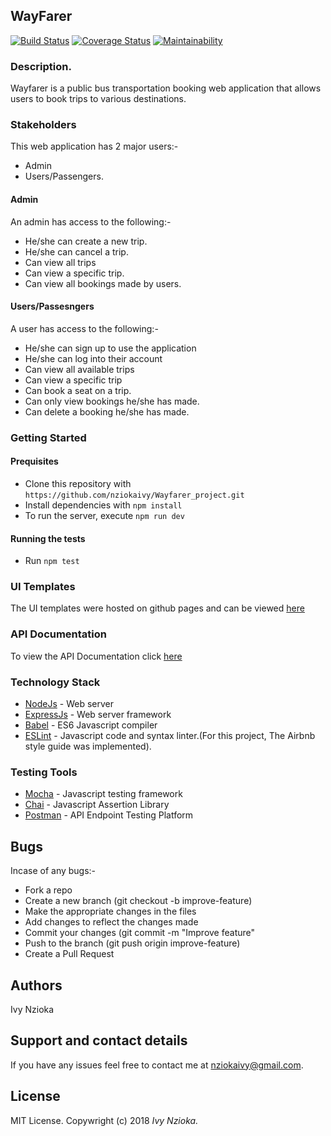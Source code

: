 ## WayFarer

[![Build Status](https://travis-ci.org/nziokaivy/Wayfarer_project.svg?branch=develop)](https://travis-ci.org/nziokaivy/Wayfarer_project)
[![Coverage Status](https://coveralls.io/repos/github/nziokaivy/Wayfarer_project/badge.svg)](https://coveralls.io/github/nziokaivy/Wayfarer_project)
[![Maintainability](https://api.codeclimate.com/v1/badges/cc71d47ff3a8edfde58e/maintainability)](https://codeclimate.com/github/nziokaivy/Wayfarer_project/maintainability)

### Description.

Wayfarer is a public bus transportation booking web application that allows users to book trips to various destinations.  

### Stakeholders

This web application has 2 major users:-
* Admin
* Users/Passengers.

#### Admin

An admin has access to the following:-
* He/she can create a new trip.
* He/she can cancel a trip.
* Can view all trips
* Can view a specific trip.
* Can view all bookings made by users.

#### Users/Passesngers

A user has access to the following:-
* He/she can sign up to use the application
* He/she can log into their account
* Can view all available trips
* Can view a specific trip
* Can book a seat on a trip.
* Can only view bookings he/she has made.
* Can delete a booking he/she has made.

### Getting Started

#### Prequisites
* Clone this repository with `https://github.com/nziokaivy/Wayfarer_project.git`
* Install dependencies with `npm install`
* To run the server, execute `npm run dev`


#### Running the tests
* Run `npm test`

### UI Templates

The UI templates were hosted on github pages and can be viewed [here](https://nziokaivy.github.io/Wayfarer_project/UI/html/)

### API Documentation

To view the API Documentation click [here](http://localhost:8000/api-docs/#/)

### Technology Stack

* [NodeJs](https://nodejs.org/en/) - Web server
* [ExpressJs](https://expressjs.com/) - Web server framework
* [Babel](https://babeljs.io/) - ES6 Javascript compiler
* [ESLint](https://eslint.org/) - Javascript code and syntax linter.(For this project, The Airbnb style guide was implemented).

### Testing Tools

* [Mocha](https://mochajs.org/) - Javascript testing framework
* [Chai](https://www.chaijs.com/) - Javascript Assertion Library
* [Postman](https://www.getpostman.com/) - API Endpoint Testing Platform

## Bugs

Incase of any bugs:-

-   Fork a repo
-   Create a new branch (git checkout -b improve-feature)
-   Make the appropriate changes in the files
-   Add changes to reflect the changes made
-   Commit your changes (git commit -m "Improve feature"
-   Push to the branch (git push origin improve-feature)
-   Create a Pull Request

## Authors

 Ivy Nzioka

## Support and contact details

If you have any issues feel free to contact me at nziokaivy@gmail.com.

## License

MIT License. Copywright (c) 2018 _Ivy Nzioka._
